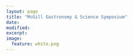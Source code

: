 ```yaml
---
layout: page
title: "McGill Gastronomy & Science Symposium"
date: 
modified:
excerpt:
image:
  feature: white.png
---
```


